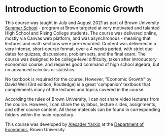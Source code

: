 # Introduction to Economic Growth 

This course was taught in July and August 2021 as part of Brown University [Summer School](https://precollege.brown.edu/programs/summerbrown) - program at Brown targeted at
very motivated and talanted High School and Rising College students. The course was delivered online, mostly via Canvas web platform, and was asynchronous - meaning that lectures
and math sections were pre-recorded. Content was delivered in a very intense, short-course format, over a 4 weeks period, with strict due dates for quizzes, discussions, problem
sets, and the final exam. The course was designed to be college-level difficulty, taken after introductory economics course, and requires good command of high school algebra,
but no advanced calculus or statistics.

No textbook is required for the course. However, "Economic Growth" by David Weil (3rd edition, Routledge) is a great 'companion' textbook that complements many of the lectures
and topics covered in the course.

According the rules of Brown University, I can not share video lectures from the course. However, I can share the syllabus, lecture slides, assignments, and other course content. 
All these materials can be found in corresponding folders within the main repository. 

This course was developed by [Alexader Yarkin](https://sites.google.com/brown.edu/alexyarkin) at the [Department of Economics](https://economics.brown.edu/), Brown University. 
